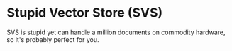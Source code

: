 # Stupid Vector Store (SVS)

SVS is stupid yet can handle a million documents on commodity hardware, so it's probably perfect for you.
